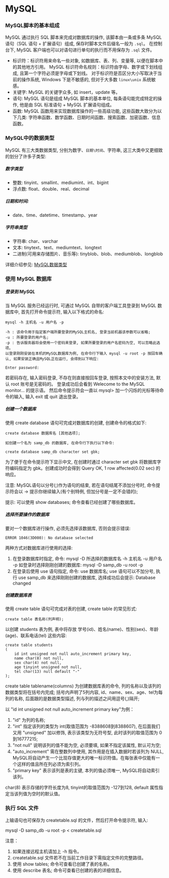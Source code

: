 MySQL
===

### MySQL脚本的基本组成

MySQL 通过执行 SQL 脚本来完成对数据库的操作, 该脚本由一条或多条 MySQL 语句（SQL 语句 + 扩展语句）组成, 保存时脚本文件后缀名一般为 `.sql`。
在控制台下, MySQL 客户端也可以对语句进行单句的执行而不用保存为 `.sql` 文件。

- 标识符：标识符用来命名一些对象, 如数据库、表、列、变量等, 以便在脚本中的其他地方引用。
MySQL 标识符命名规则：标识符由字母、数字或下划线组成, 且第一个字符必须是字母或下划线。
对于标识符是否区分大小写取决于当前的操作系统, Windows 下是不敏感的, 但对于大多数 `linux\unix` 系统敏感。
- 关键字: MySQL 的关键字众多, 如 insert，update 等。
- 语句: MySQL 语句是组成 MySQL 脚本的基本单位, 每条语句能完成特定的操作, 他是由 SQL 标准语句 + MySQL 扩展语句组成。
- 函数: MySQL 函数用来实现数据库操作的一些高级功能, 这些函数大致分为以下几类: 字符串函数、数学函数、日期时间函数、搜索函数、加密函数、信息函数。

### MySQL中的数据类型

MySQL 有三大类数据类型, 分别为数字、`日期\时间`、字符串, 这三大类中又更细致的划分了许多子类型:

##### 数字类型

- 整数: tinyint、smallint、mediumint、int、bigint
- 浮点数: float、double、real、decimal

##### 日期和时间:

- date、time、datetime、timestamp、year

##### 字符串类型

- 字符串: char、varchar
- 文本: tinytext、text、mediumtext、longtext
- 二进制(可用来存储图片、音乐等): tinyblob、blob、mediumblob、longblob

详细介绍参见: [MySQL数据类型](http://www.cnblogs.com/zbseoag/archive/2013/03/19/2970004.html)

### 使用 MySQL 数据库

##### 登录到 MySQL

当 MySQL 服务已经运行时, 可通过 MySQL 自带的客户端工具登录到 MySQL 数据库中, 首先打开命令提示符, 输入以下格式的命名:

```
mysql -h 主机名 -u 用户名 -p

-h : 该命令用于指定客户端所要登录的MySQL主机名, 登录当前机器该参数可以省略;
-u : 所要登录的用户名;
-p : 告诉服务器将会使用一个密码来登录, 如果所要登录的用户名密码为空, 可以忽略此选项。
以登录刚刚安装在本机的MySQL数据库为例, 在命令行下输入 mysql -u root -p 按回车确认, 如果安装正确且MySQL正在运行, 会得到以下响应:

Enter password:
```

若密码存在, 输入密码登录, 不存在则直接按回车登录, 按照本文中的安装方法, 默认 root 账号是无密码的。
登录成功后会看到 Welecome to the MySQL monitor... 的提示语。
然后命令提示符会一直以 mysql> 加一个闪烁的光标等待命令的输入, 输入 exit 或 quit 退出登录。

##### 创建一个数据库

使用 create database 语句可完成对数据库的创建, 创建命令的格式如下:

```
create database 数据库名 [其他选项];

如创建一个名为 samp_db 的数据库, 在命令行下执行以下命令:

create database samp_db character set gbk;
```

为了便于在命令提示符下显示中文, 在创建时通过 character set gbk 将数据库字符编码指定为 gbk。创建成功时会得到 Query OK, 1 row affected(0.02 sec) 的响应。

注意: MySQL语句以分号(;)作为语句的结束, 若在语句结尾不添加分号时, 命令提示符会以 -> 提示你继续输入(有个别特例, 但加分号是一定不会错的);

提示: 可以使用 show databases; 命令查看已经创建了哪些数据库。

##### 选择所要操作的数据库

要对一个数据库进行操作, 必须先选择该数据库, 否则会提示错误:

```
ERROR 1046(3D000): No database selected
```

两种方式对数据库进行使用的选择:

1. 在登录数据库时指定, 命令: mysql -D 所选择的数据库名 -h 主机名 -u 用户名 -p
如登录时选择刚刚创建的数据库: mysql -D samp_db -u root -p
2. 在登录后使用 use 语句指定, 命令: use 数据库名;
use 语句可以不加分号, 执行 use samp_db 来选择刚刚创建的数据库, 选择成功后会提示: Database changed

##### 创建数据库表

使用 create table 语句可完成对表的创建, create table 的常见形式:

```
create table 表名称(列声明);
```

以创建 students 表为例, 表中将存放 学号(id)、姓名(name)、性别(sex)、年龄(age)、联系电话(tel) 这些内容:

```
create table students
(
    id int unsigned not null auto_increment primary key,
    name char(8) not null,
    sex char(4) not null,
    age tinyint unsigned not null,
    tel char(13) null default "-"
);
```


create table tablename(columns) 为创建数据库表的命令, 列的名称以及该列的数据类型将在括号内完成;
括号内声明了5列内容, id、name、sex、age、tel为每列的名称, 后面跟的是数据类型描述, 列与列的描述之间用逗号(,)隔开;

以 "id int unsigned not null auto_increment primary key"为例：

1. "id" 为列的名称;
2. "int" 指定该列的类型为 int(取值范围为 -8388608到8388607), 在后面我们又用 "unsigned" 加以修饰, 表示该类型为无符号型, 此时该列的取值范围为 0到16777215;
3. "not null" 说明该列的值不能为空, 必须要填, 如果不指定该属性, 默认可为空;
4. "auto_increment" 需在整数列中使用, 其作用是在插入数据时若该列为 NULL, MySQL将自动产生一个比现存值更大的唯一标识符值。在每张表中仅能有一个这样的值且所在列必须为索引列。
5. "primary key" 表示该列是表的主键, 本列的值必须唯一, MySQL将自动索引该列。

char(8) 表示存储的字符长度为8, tinyint的取值范围为 -127到128, default 属性指定当该列值为空时的默认值。

### 执行 SQL 文件

上输语句也可保存为 createtable.sql 的文件，然后打开命令提示符, 输入:

mysql -D samp_db -u root -p < createtable.sql

注意：

1. 如果连接远程主机请加上 -h 指令。
2. createtable.sql 文件若不在当前工作目录下需指定文件的完整路径。
3. 使用 show tables; 命令可查看已创建了表的名称。
4. 使用 describe 表名; 命令可查看已创建的表的详细信息。
